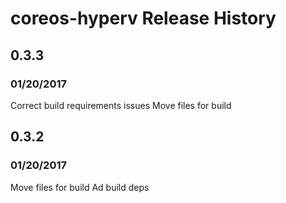 # coreos-hyperv Release History

## 0.3.3
### 01/20/2017
Correct build requirements issues
Move files for build


## 0.3.2
### 01/20/2017
Move files for build
Ad build deps


